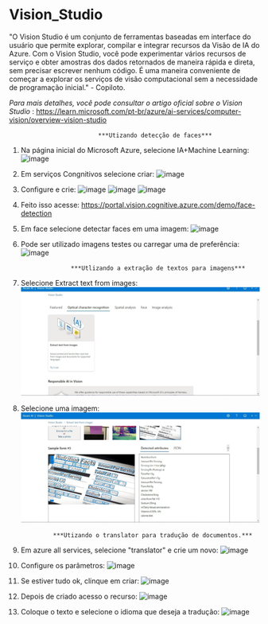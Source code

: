 # Vision_Studio

"O Vision Studio é um conjunto de ferramentas baseadas em interface do usuário que permite explorar, compilar e integrar recursos da Visão de IA do Azure. Com o Vision Studio, você pode experimentar vários recursos de serviço e obter amostras dos dados retornados de maneira rápida e direta, sem precisar escrever nenhum código. É uma maneira conveniente de começar a explorar os serviços de visão computacional sem a necessidade de programação inicial." - Copiloto.

*Para mais detalhes, você pode consultar o artigo oficial sobre o Vision Studio* : https://learn.microsoft.com/pt-br/azure/ai-services/computer-vision/overview-vision-studio

                             ***Utizando detecção de faces***

1. Na página inicial do Microsoft Azure, selecione IA+Machine Learning:
![image](https://github.com/noecir/faceazure/assets/161195278/2002afd5-9e61-4661-90fc-74413a80209b)

2. Em serviços Congnitivos selecione criar:
![image](https://github.com/noecir/faceazure/assets/161195278/753e8823-8fc4-4c00-8c88-faab5d3f0ecc)

3. Configure e crie:
![image](https://github.com/noecir/faceazure/assets/161195278/8d7b98c0-92d8-434b-acb6-a770e248fc16)
![image](https://github.com/noecir/faceazure/assets/161195278/5c6d9cae-e797-41e7-9f42-ad21158b4eab)
![image](https://github.com/noecir/faceazure/assets/161195278/6bbe65e9-8e64-4938-afc8-5e5e6ed865d7)

4. Feito  isso acesse: https://portal.vision.cognitive.azure.com/demo/face-detection
5. Em face selecione detectar faces em uma imagem:
![image](https://github.com/noecir/faceazure/assets/161195278/c2d3f2ee-9782-431c-9861-6fcd50457d77)

6. Pode ser utilizado imagens testes ou carregar uma de preferência:
![image](https://github.com/noecir/faceazure/assets/161195278/0b6917f2-b1a9-401e-a9b0-12a4e635eed3)


                     ***Utlizando a extração de textos para imagens***

1. Selecione Extract text from images:
![Alt text](image.png)

2. Selecione uma imagem:
![Alt text](image-1.png)



                ***Utizando o translator para tradução de documentos.***

1. Em azure all services, selecione "translator" e crie um novo:
![image](https://github.com/noecir/faceazure/assets/161195278/14ad4acf-b60a-4293-b549-c11f892928f3)

2. Configure os parâmetros:
![image](https://github.com/noecir/faceazure/assets/161195278/2f7e5e43-98c0-4464-81ae-fb0e5ea679e8)

3. Se estiver tudo ok, clinque em criar:
![image](https://github.com/noecir/faceazure/assets/161195278/36ed751c-1928-42fd-8935-b7565210df2a)

4. Depois de criado acesso o recurso:
![image](https://github.com/noecir/faceazure/assets/161195278/0f51886d-ea70-44be-b185-648a8c1b4834)

5. Coloque o texto e selecione o idioma que deseja a tradução:
![image](https://github.com/noecir/faceazure/assets/161195278/ecdf403b-0f96-4cab-923f-11cd017ad004)




